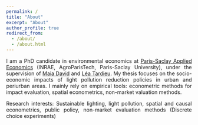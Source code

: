 ```yaml
---
permalink: /
title: "About"
excerpt: "About"
author_profile: true
redirect_from: 
  - /about/
  - /about.html
---
```


<p align="justify">I am a PhD candidate in environmental economics at <a href="https://eng-psae.versailles-grignon.hub.inrae.fr/">Paris-Saclay Applied Economics</a> (INRAE, AgroParisTech, Paris-Saclay University), under the supervision of <a href="https://eng-psae.versailles-grignon.hub.inrae.fr/personalpages/david">Maia David</a> and <a href="https://leatardieu.wordpress.com/">Léa Tardieu</a>. My thesis focuses on the socio-economic impacts of light pollution reduction policies in urban and periurban areas. I mainly rely on empirical tools: econometric methods for impact evaluation, spatial econometrics, non-market valuation methods.</p>

<p align="justify">Research interests: Sustainable lighting, light pollution, spatial and causal econometrics, public policy, non-market evaluation methods (Discrete choice experiments)</p>
